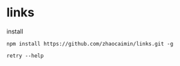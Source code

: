 # links

install
```
npm install https://github.com/zhaocaimin/links.git -g
```

```
retry --help
```
